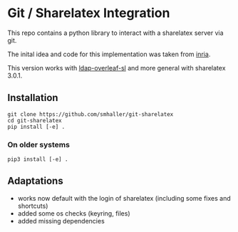# Git / Sharelatex Integration

This repo contains a python library to interact with a sharelatex server via git.

The inital idea and code for this implementation was taken from 
[inria](https://gitlab.inria.fr/sed-rennes/sharelatex/python-sharelatex/).

This version works with [ldap-overleaf-sl](https://github.com/smhaller/ldap-overleaf-sl) and more general with sharelatex 3.0.1.

## Installation
```
git clone https://github.com/smhaller/git-sharelatex
cd git-sharelatex
pip install [-e] .
```
### On older systems
```
pip3 install [-e] .
```

## Adaptations

- works now default with the login of sharelatex (including some fixes and shortcuts)
- added some os checks (keyring, files)
- added missing dependencies



